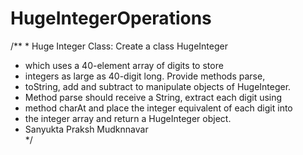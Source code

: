 # HugeIntegerOperations
/**  * Huge Integer Class: Create a class HugeInteger   
* which uses a 40-element array of digits to store   
* integers as large as 40-digit long. Provide methods parse,   
* toString, add and subtract to manipulate objects of HugeInteger.  
* Method parse should receive a String, extract each digit using  
* method charAt and place the integer equivalent of each digit into   
* the integer array and return a HugeInteger object.  
* Sanyukta Praksh Mudknnavar   
*/
